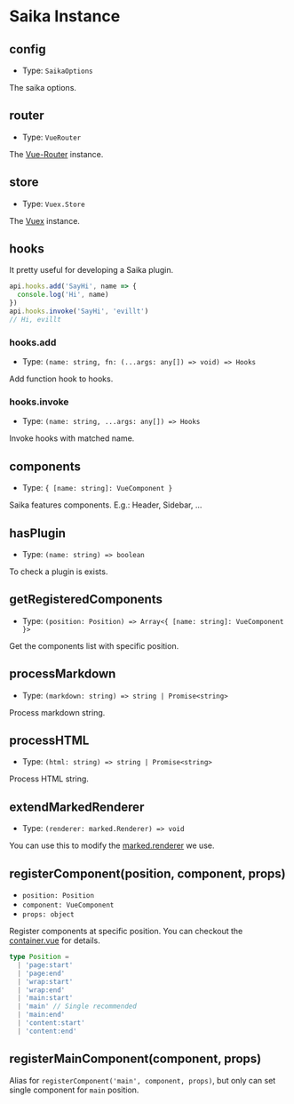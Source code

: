 # Saika Instance

## config

- Type: `SaikaOptions`

The saika options.

## router

- Type: `VueRouter`

The [Vue-Router](https://router.vuejs.org/api/#router-instance-properties) instance.

## store

- Type: `Vuex.Store`

The [Vuex](https://vuex.vuejs.org/api/#vuex-store-instance-properties) instance.

## hooks

It pretty useful for developing a Saika plugin.

```js
api.hooks.add('SayHi', name => {
  console.log('Hi', name)
})
api.hooks.invoke('SayHi', 'evillt')
// Hi, evillt
```

### hooks.add

- Type: `(name: string, fn: (...args: any[]) => void) => Hooks`

Add function hook to hooks.

### hooks.invoke

- Type: `(name: string, ...args: any[]) => Hooks`

Invoke hooks with matched name.

## components

- Type: `{ [name: string]: VueComponent }`

Saika features components. E.g.: Header, Sidebar, ...

## hasPlugin

- Type: `(name: string) => boolean`

To check a plugin is exists.

## getRegisteredComponents

- Type: `(position: Position) => Array<{ [name: string]: VueComponent }>`

Get the components list with specific position.

## processMarkdown

- Type: `(markdown: string) => string | Promise<string>`

Process markdown string.

## processHTML

- Type: `(html: string) => string | Promise<string>`

Process HTML string.

## extendMarkedRenderer

- Type: `(renderer: marked.Renderer) => void`

You can use this to modify the [marked.renderer](https://marked.js.org/#/USING_PRO.md#renderer) we use.

## registerComponent(position, component, props)

- `position: Position`
- `component: VueComponent`
- `props: object`

Register components at specific position. You can checkout the [container.vue](https://github.com/evillt/saika/blob/master/core/saika/components/Container.vue) for details.

```ts
type Position =
  | 'page:start'
  | 'page:end'
  | 'wrap:start'
  | 'wrap:end'
  | 'main:start'
  | 'main' // Single recommended
  | 'main:end'
  | 'content:start'
  | 'content:end'
```

## registerMainComponent(component, props)

Alias for `registerComponent('main', component, props)`, but only can set single component for `main` position.
